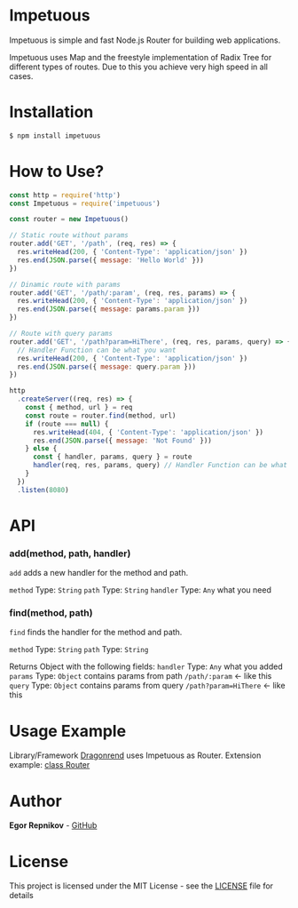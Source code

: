 # Impetuous
Impetuous is simple and fast Node.js Router for building web applications.

Impetuous uses Map and the freestyle implementation of Radix Tree for different types of routes. Due to this you achieve very high speed in all cases.

# Installation
```bash
$ npm install impetuous
```

# How to Use?

```js
const http = require('http')
const Impetuous = require('impetuous')

const router = new Impetuous()

// Static route without params
router.add('GET', '/path', (req, res) => {
  res.writeHead(200, { 'Content-Type': 'application/json' })
  res.end(JSON.parse({ message: 'Hello World' }))
})

// Dinamic route with params
router.add('GET', '/path/:param', (req, res, params) => {
  res.writeHead(200, { 'Content-Type': 'application/json' })
  res.end(JSON.parse({ message: params.param }))
})

// Route with query params
router.add('GET', '/path?param=HiThere', (req, res, params, query) => {
  // Handler Function can be what you want
  res.writeHead(200, { 'Content-Type': 'application/json' })
  res.end(JSON.parse({ message: query.param }))
})

http
  .createServer((req, res) => {
    const { method, url } = req
    const route = router.find(method, url)
    if (route === null) {
      res.writeHead(404, { 'Content-Type': 'application/json' })
      res.end(JSON.parse({ message: 'Not Found' }))
    } else {
      const { handler, params, query } = route
      handler(req, res, params, query) // Handler Function can be what you want
    }
  })
  .listen(8080)
```

# API
### add(method, path, handler)
`add` adds a new handler for the method and path.

`method` Type: `String`
`path` Type: `String`
`handler` Type: `Any` what you need

### find(method, path)
`find` finds the handler for the method and path.

`method` Type: `String`
`path` Type: `String`

Returns Object with the following fields:
`handler` Type: `Any` what you added
`params` Type: `Object` contains params from path `/path/:param` <- like this
`query` Type: `Object` contains params from query `/path?param=HiThere` <- like this

# Usage Example

Library/Framework [Dragonrend](https://github.com/EgorRepnikov/dragonrend) uses Impetuous as Router. Extension example: [class Router](https://github.com/EgorRepnikov/dragonrend/blob/master/lib/Router.js)

# Author
**Egor Repnikov** - [GitHub](https://github.com/EgorRepnikov)

# License
This project is licensed under the MIT License - see the [LICENSE](LICENSE) file for details


